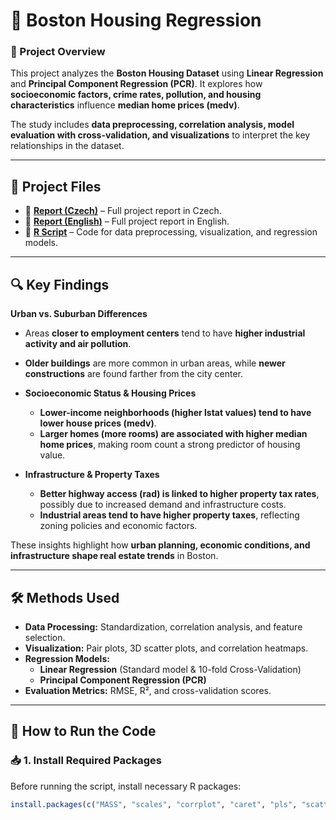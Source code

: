 # 🏡 Boston Housing Regression

### 📌 Project Overview  
This project analyzes the **Boston Housing Dataset** using **Linear Regression** and **Principal Component Regression (PCR)**. It explores how **socioeconomic factors, crime rates, pollution, and housing characteristics** influence **median home prices (medv)**.  

The study includes **data preprocessing, correlation analysis, model evaluation with cross-validation, and visualizations** to interpret the key relationships in the dataset.  

---

## 📂 Project Files  
- 📄 **[Report (Czech)](report_boston(CZ).pdf)** – Full project report in Czech.  
- 📄 **[Report (English)](report_boston(EN).pdf)** – Full project report in English.  
- 📜 **[R Script](sourcecode_boston.R)** – Code for data preprocessing, visualization, and regression models.  
---

## 🔍 Key Findings  

**Urban vs. Suburban Differences**  
  - Areas **closer to employment centers** tend to have **higher industrial activity and air pollution**.  
  - **Older buildings** are more common in urban areas, while **newer constructions** are found farther from the city center.  

- **Socioeconomic Status & Housing Prices**  
  - **Lower-income neighborhoods (higher lstat values) tend to have lower house prices (medv)**.  
  - **Larger homes (more rooms) are associated with higher median home prices**, making room count a strong predictor of housing value.  

- **Infrastructure & Property Taxes**  
  - **Better highway access (rad) is linked to higher property tax rates**, possibly due to increased demand and infrastructure costs.  
  - **Industrial areas tend to have higher property taxes**, reflecting zoning policies and economic factors.  

These insights highlight how **urban planning, economic conditions, and infrastructure shape real estate trends** in Boston.  

---

## 🛠️ Methods Used  

- **Data Processing:** Standardization, correlation analysis, and feature selection.  
- **Visualization:** Pair plots, 3D scatter plots, and correlation heatmaps.  
- **Regression Models:**  
  - **Linear Regression** (Standard model & 10-fold Cross-Validation)  
  - **Principal Component Regression (PCR)**  
- **Evaluation Metrics:** RMSE, R², and cross-validation scores.  

---

## 🚀 How to Run the Code  

### 📥 1. Install Required Packages  
Before running the script, install necessary R packages:  

```r
install.packages(c("MASS", "scales", "corrplot", "caret", "pls", "scatterplot3d"))
